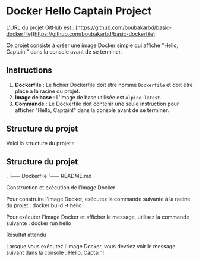 # Docker Hello Captain Project

L'URL du projet GitHub est : [https://github.com/boubakarbd/basic-dockerfile](https://github.com/boubakarbd/basic-dockerfile).

Ce projet consiste à créer une image Docker simple qui affiche "Hello, Captain!" dans la console avant de se terminer.

## Instructions

1. **Dockerfile** : Le fichier Dockerfile doit être nommé `Dockerfile` et doit être placé à la racine du projet.
2. **Image de base** : L'image de base utilisée est `alpine:latest`.
3. **Commande** : Le Dockerfile doit contenir une seule instruction pour afficher "Hello, Captain!" dans la console avant de se terminer.

## Structure du projet

Voici la structure du projet :

## Structure du projet
.
├── Dockerfile
└── README.md

Construction et exécution de l'image Docker

Pour construire l'image Docker, exécutez la commande suivante à la racine du projet :
docker build -t hello .

Pour exécuter l'image Docker et afficher le message, utilisez la commande suivante : docker run hello

Résultat attendu

Lorsque vous exécutez l'image Docker, vous devriez voir le message suivant dans la console : Hello, Captain!